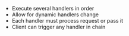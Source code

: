 - Execute several handlers in order
- Allow for dynamic handlers change
- Each handler must process request or pass it
- Client can trigger any handler in chain